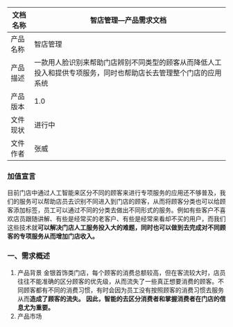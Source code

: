 
|文档名称|智店管理—产品需求文档|
|--|--|
|产品名称|智店管理|
|产品描述|一款用人脸识别来帮助门店辨别不同类型的顾客从而降低人工投入和提供专项服务，同时也帮助店长去管理整个门店的应用系统|
|产品版本|1.0|
|文件现状|进行中|
|文件作者|张威|

### 加值宣言
目前门店中通过人工智能来区分不同的顾客来进行专项服务的应用还不够普及，我们的服务可以帮助店员去识别不同进入到门店的顾客，从而将顾客分类也可以给顾客添加标签，员工可以通过不同的分类去做出不同形式的服务。例如有些客户不喜欢店员跟随讲解、有些是经常买的老客户、有些是经常来看却不买的用户，而我们这些技术就**可以解决门店人工服务投入大的难题，同时也可以做到去完成对不同顾客的专项服务从而增加门店收入。**
### 一、需求概述
1. 产品背景
金银首饰类门店，每个顾客的消费总额较高，但在客流较大时，店员往往不能准确的区分顾客的优先级，从而流失了一些真正想要消费的顾客。不同顾客都有不同的消费习惯，有时会因为员工没有按照顾客的消费习惯去服务从而**造成了顾客的流失。** **因此，智能的去区分消费者和掌握消费者在门店的信息尤为重要。**
2. 产品市场
